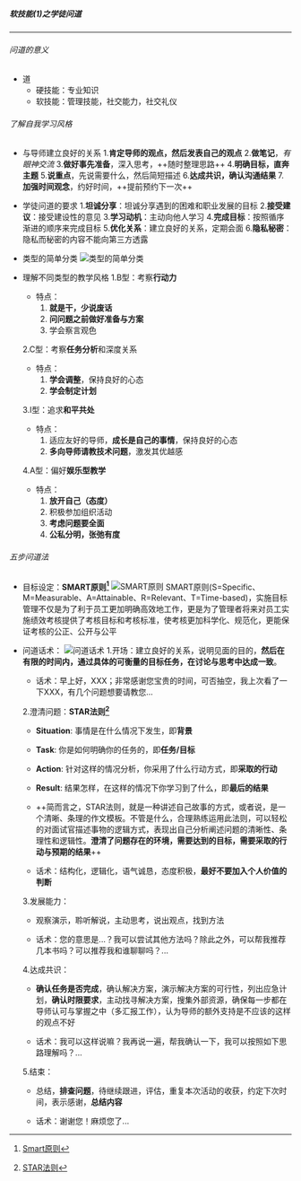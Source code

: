 ##### 软技能(1)之学徒问道

- - -

###### 问道的意义

- 道
  - 硬技能：专业知识
  - 软技能：管理技能，社交能力，社交礼仪

###### 了解自我学习风格

- 与导师建立良好的关系
  1.**肯定导师的观点，然后发表自己的观点**
  2.**做笔记**，*有眼神交流*
  3.**做好事先准备**，深入思考，++随时整理思路++
  4.**明确目标，直奔主题**
  5.**说重点**，先说需要什么，然后简短描述
  6.**达成共识，确认沟通结果**
  7.**加强时间观念**，约好时间，++提前预约下一次++

- 学徒问道的要求
  1.**坦诚分享**：坦诚分享遇到的困难和职业发展的目标
  2.**接受建议**：接受建设性的意见
  3.**学习动机**：主动向他人学习
  4.**完成目标**：按照循序渐进的顺序来完成目标
  5.**优化关系**：建立良好的关系，定期会面
  6.**隐私秘密**：隐私而秘密的内容不能向第三方透露

- 类型的简单分类
  ![类型的简单分类](http://images.cnblogs.com/cnblogs_com/prayjourney/1041349/o_%e9%a3%8e%e6%a0%bc%e5%88%a4%e6%96%ad.jpg)
- 理解不同类型的教学风格
  1.B型：考察**行动力**
  - 特点：
    1. **就是干，少说废话**
    2. **问问题之前做好准备与方案**
    3. 学会察言观色

  2.C型：考察**任务分析**和深度关系
  - 特点：
    1. **学会调整**，保持良好的心态
    2. **学会制定计划**

  3.I型：追求**和平共处**
  - 特点：
    1. 适应友好的导师，**成长是自己的事情**，保持良好的心态
    2. **多向导师请教技术问题**，激发其优越感

  4.A型：偏好**娱乐型教学**
  - 特点：
    1. **放开自己（态度）**
    2. 积极参加组织活动
    3. **考虑问题要全面**
    4. **公私分明，张弛有度**

###### 五步问道法

- 目标设定：**SMART原则[^1]**
  ![SMART原则](http://images.cnblogs.com/cnblogs_com/prayjourney/1041349/o_smart%e5%8e%9f%e5%88%99.png)
  SMART原则(S=Specific、M=Measurable、A=Attainable、R=Relevant、T=Time-based)，实施目标管理不仅是为了利于员工更加明确高效地工作，更是为了管理者将来对员工实施绩效考核提供了考核目标和考核标准，使考核更加科学化、规范化，更能保证考核的公正、公开与公平
- 问道话术：
 ![问道话术](http://images.cnblogs.com/cnblogs_com/prayjourney/1041349/o_%e9%97%ae%e9%81%93%e8%af%9d%e6%9c%af.jpg)
  1.开场：建立良好的关系，说明见面的目的，**然后在有限的时间内，通过具体的可衡量的目标任务，在讨论与思考中达成一致**。

   - 话术：早上好，XXX；非常感谢您宝贵的时间，可否抽空，我上次看了一下XXX，有几个问题想要请教您...

  2.澄清问题：**STAR法则[^2]**
   - **Situation**: 事情是在什么情况下发生，即**背景**
   - **Task**: 你是如何明确你的任务的，即**任务/目标**
   - **Action**: 针对这样的情况分析，你采用了什么行动方式，即**采取的行动**
   - **Result**: 结果怎样，在这样的情况下你学习到了什么，即**最后的结果**
   - ++简而言之，STAR法则，就是一种讲述自己故事的方式，或者说，是一个清晰、条理的作文模板。不管是什么，合理熟练运用此法则，可以轻松的对面试官描述事物的逻辑方式，表现出自己分析阐述问题的清晰性、条理性和逻辑性。**澄清了问题存在的环境，需要达到的目标，需要采取的行动与预期的结果**++

   - 话术：结构化，逻辑化，语气诚恳，态度积极，**最好不要加入个人价值的判断**

  3.发展能力：
   - 观察演示，聆听解说，主动思考，说出观点，找到方法

   - 话术：您的意思是...？我可以尝试其他方法吗？除此之外，可以帮我推荐几本书吗？可以推荐我和谁聊聊吗？...

  4.达成共识：
   - **确认任务是否完成**，确认解决方案，演示解决方案的可行性，列出应急计划，**确认时限要求**，主动找寻解决方案，搜集外部资源，确保每一步都在导师认可与掌握之中（多汇报工作），认为导师的额外支持是不应该的这样的观点不好

   - 话术：我可以这样说嘛？我再说一遍，帮我确认一下，我可以按照如下思路理解吗？...

  5.结束：
   - 总结，**排查问题**，待继续跟进，评估，重复本次活动的收获，约定下次时间，表示感谢，**总结内容**

   - 话术：谢谢您！麻烦您了...


[^1]:[Smart原则](https://baike.baidu.com/item/SMART%E5%8E%9F%E5%88%99/8575850?fr=aladdin)
[^2]:[STAR法则](https://baike.baidu.com/item/STAR%E6%B3%95%E5%88%99/9056070?fr=aladdin)